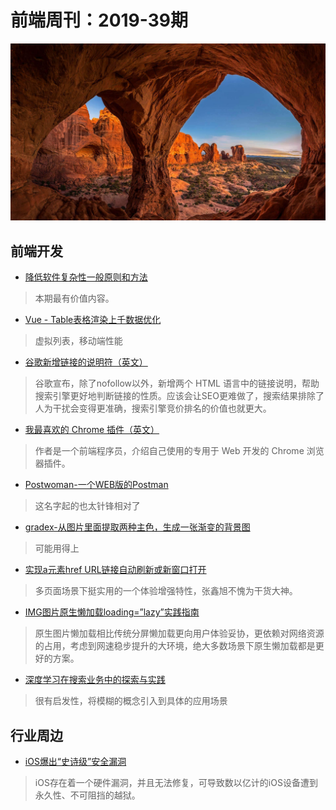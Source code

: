 # 前端周刊：2019-39期

[![](/img/bing/20191011.png?imageMogr2/thumbnail/960x)](https://cn.bing.com/search?q=拱门国家公园)

## 前端开发

- [降低软件复杂性一般原则和方法](https://tech.meituan.com/2019/09/19/common-method-of-reduce-complexity.html)

> 本期最有价值内容。

- [Vue - Table表格渲染上千数据优化](https://zhuanlan.zhihu.com/p/53455289)

> 虚拟列表，移动端性能

- [谷歌新增链接的说明符（英文）](https://webmasters.googleblog.com/2019/09/evolving-nofollow-new-ways-to-identify.html)

> 谷歌宣布，除了nofollow以外，新增两个 HTML 语言中的链接说明，帮助搜索引擎更好地判断链接的性质。应该会让SEO更难做了，搜索结果排除了人为干扰会变得更准确，搜索引擎竞价排名的价值也就更大。

- [我最喜欢的 Chrome 插件（英文）](http://www.ruanyifeng.com/blog/2019/10/weekly-issue-77.html)

> 作者是一个前端程序员，介绍自己使用的专用于 Web 开发的 Chrome 浏览器插件。

- [Postwoman-一个WEB版的Postman](https://github.com/liyasthomas/postwoman)

> 这名字起的也太针锋相对了

- [gradex-从图片里面提取两种主色，生成一张渐变的背景图](https://github.com/jwenjian/gradex)

> 可能用得上

- [实现a元素href URL链接自动刷新或新窗口打开](https://www.zhangxinxu.com/wordpress/2019/10/a-href-target-window-blank-refresh/)

> 多页面场景下挺实用的一个体验增强特性，张鑫旭不愧为干货大神。

- [IMG图片原生懒加载loading=”lazy”实践指南](https://www.zhangxinxu.com/wordpress/2019/09/native-img-loading-lazy/)

> 原生图片懒加载相比传统分屏懒加载更向用户体验妥协，更依赖对网络资源的占用，考虑到网速稳步提升的大环境，绝大多数场景下原生懒加载都是更好的方案。

- [深度学习在搜索业务中的探索与实践](https://tech.meituan.com/2019/01/10/deep-learning-in-meituan-hotel-search-engine.html)

> 很有启发性，将模糊的概念引入到具体的应用场景

## 行业周边

- [iOS爆出“史诗级”安全漏洞](https://www.williamlong.info/archives/5841.html)

> iOS存在着一个硬件漏洞，并且无法修复，可导致数以亿计的iOS设备遭到永久性、不可阻挡的越狱。
